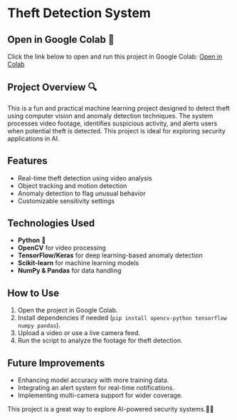 # Theft Detection System

## Open in Google Colab 🚀
Click the link below to open and run this project in Google Colab:
[Open in Colab](https://colab.research.google.com/)

## Project Overview 🔍
This is a fun and practical machine learning project designed to detect theft using computer vision and anomaly detection techniques. The system processes video footage, identifies suspicious activity, and alerts users when potential theft is detected. This project is ideal for exploring security applications in AI.

## Features
- Real-time theft detection using video analysis
- Object tracking and motion detection
- Anomaly detection to flag unusual behavior
- Customizable sensitivity settings

## Technologies Used
- **Python** 🐍
- **OpenCV** for video processing
- **TensorFlow/Keras** for deep learning-based anomaly detection
- **Scikit-learn** for machine learning models
- **NumPy & Pandas** for data handling

## How to Use
1. Open the project in Google Colab.
2. Install dependencies if needed (`pip install opencv-python tensorflow numpy pandas`).
3. Upload a video or use a live camera feed.
4. Run the script to analyze the footage for theft detection.

## Future Improvements
- Enhancing model accuracy with more training data.
- Integrating an alert system for real-time notifications.
- Implementing multi-camera support for wider coverage.

This project is a great way to explore AI-powered security systems.🕵️‍♂️


